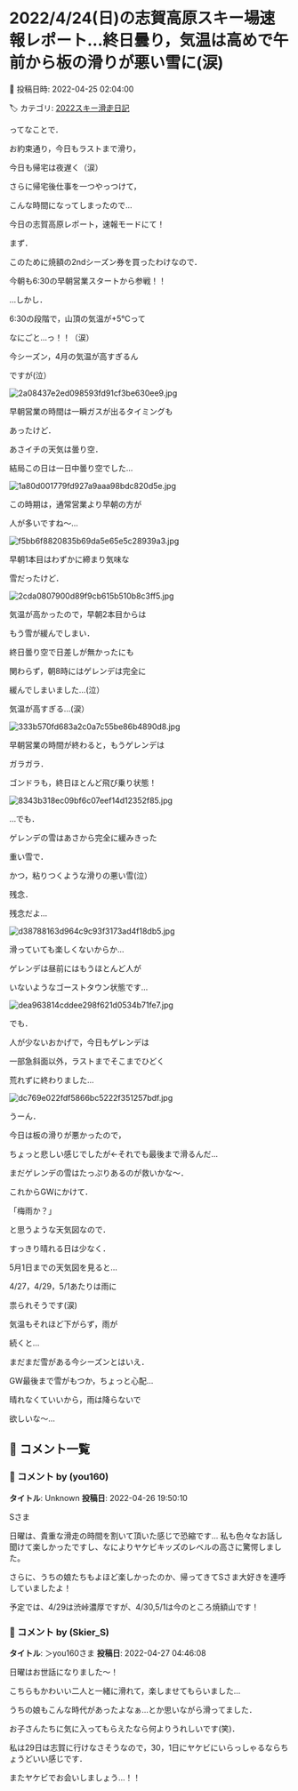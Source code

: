 # 2022/4/24(日)の志賀高原スキー場速報レポート…終日曇り，気温は高めで午前から板の滑りが悪い雪に(涙)

📅 投稿日時: 2022-04-25 02:04:00

🏷️ カテゴリ: [2022スキー滑走日記](cc9cb73e4320f6a97af6fccc37587a61a.md)

ってなことで．


お約束通り，今日もラストまで滑り，


今日も帰宅は夜遅く（涙）


さらに帰宅後仕事を一つやっつけて，


こんな時間になってしまったので…


今日の志賀高原レポート，速報モードにて！





まず．


このために焼額の2ndシーズン券を買ったわけなので．


今朝も6:30の早朝営業スタートから参戦！！





…しかし．


6:30の段階で，山頂の気温が+5℃って


なにごと…っ！！（涙）


今シーズン，4月の気温が高すぎるん


ですが(泣）




![2a08437e2ed098593fd91cf3be630ee9.jpg](images/2a08437e2ed098593fd91cf3be630ee9.jpg)







早朝営業の時間は一瞬ガスが出るタイミングも


あったけど．


あさイチの天気は曇り空．


結局この日は一日中曇り空でした…




![1a80d001779fd927a9aaa98bdc820d5e.jpg](images/1a80d001779fd927a9aaa98bdc820d5e.jpg)




この時期は，通常営業より早朝の方が


人が多いですね～…




![f5bb6f8820835b69da5e65e5c28939a3.jpg](images/f5bb6f8820835b69da5e65e5c28939a3.jpg)







早朝1本目はわずかに締まり気味な


雪だったけど．




![2cda0807900d89f9cb615b510b8c3ff5.jpg](images/2cda0807900d89f9cb615b510b8c3ff5.jpg)




気温が高かったので，早朝2本目からは


もう雪が緩んでしまい．


終日曇り空で日差しが無かったにも


関わらず，朝8時にはゲレンデは完全に


緩んでしまいました…(泣）


気温が高すぎる…(涙）




![333b570fd683a2c0a7c55be86b4890d8.jpg](images/333b570fd683a2c0a7c55be86b4890d8.jpg)







早朝営業の時間が終わると，もうゲレンデは


ガラガラ．


ゴンドラも，終日ほとんど飛び乗り状態！




![8343b318ec09bf6c07eef14d12352f85.jpg](images/8343b318ec09bf6c07eef14d12352f85.jpg)







…でも．


ゲレンデの雪はあさから完全に緩みきった


重い雪で．


かつ，粘りつくような滑りの悪い雪(泣）


残念．


残念だよ…




![d38788163d964c9c93f3173ad4f18db5.jpg](images/d38788163d964c9c93f3173ad4f18db5.jpg)




滑っていても楽しくないからか…


ゲレンデは昼前にはもうほとんど人が


いないようなゴーストタウン状態です…




![dea963814cddee298f621d0534b71fe7.jpg](images/dea963814cddee298f621d0534b71fe7.jpg)




でも．


人が少ないおかげで，今日もゲレンデは


一部急斜面以外，ラストまでそこまでひどく


荒れずに終わりました…




![dc769e022fdf5866bc5222f351257bdf.jpg](images/dc769e022fdf5866bc5222f351257bdf.jpg)







うーん．


今日は板の滑りが悪かったので，


ちょっと悲しい感じでしたが←それでも最後まで滑るんだ…


まだゲレンデの雪はたっぷりあるのが救いかな～．





これからGWにかけて．


「梅雨か？」


と思うような天気図なので．


すっきり晴れる日は少なく．


5月1日までの天気図を見ると…


4/27，4/29，5/1あたりは雨に


祟られそうです(涙)





気温もそれほど下がらず，雨が


続くと…


まだまだ雪がある今シーズンとはいえ．


GW最後まで雪がもつか，ちょっと心配…


晴れなくていいから，雨は降らないで


欲しいな～…

## 💬 コメント一覧

### 💬 コメント by (you160)
**タイトル**: Unknown
**投稿日**: 2022-04-26 19:50:10

Sさま

日曜は、貴重な滑走の時間を割いて頂いた感じで恐縮です… 私も色々なお話し聞けて楽しかったですし、なによりヤケビキッズのレベルの高さに驚愕しました。

さらに、うちの娘たちもよほど楽しかったのか、帰ってきてSさま大好きを連呼していましたよ！

予定では、4/29は渋峠濃厚ですが、4/30,5/1は今のところ焼額山です！

### 💬 コメント by (Skier_S)
**タイトル**: ＞you160さま
**投稿日**: 2022-04-27 04:46:08

日曜はお世話になりました～！

こちらもかわいい二人と一緒に滑れて，楽しませてもらいました…

うちの娘もこんな時代があったよなぁ…とか思いながら滑ってました．

お子さんたちに気に入ってもらえたなら何よりうれしいです(笑)．

私は29日は志賀に行けなさそうなので，30，1日にヤケビにいらっしゃるならちょうどいい感じです．

またヤケビでお会いしましょう…！！

